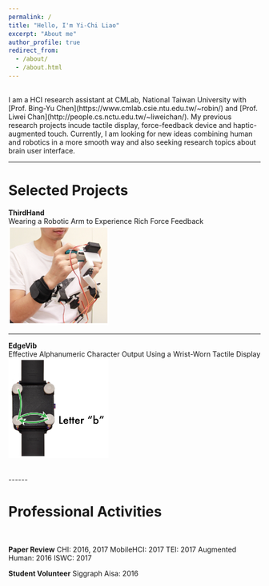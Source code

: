 ```yaml
---
permalink: /
title: "Hello, I'm Yi-Chi Liao"
excerpt: "About me"
author_profile: true
redirect_from: 
  - /about/
  - /about.html
---
```

<br>
I am a HCI research assistant at CMLab, National Taiwan University with [Prof. Bing-Yu Chen](https://www.cmlab.csie.ntu.edu.tw/~robin/) and [Prof. Liwei Chan](http://people.cs.nctu.edu.tw/~liweichan/). My previous research projects incude tactile display, force-feedback device and haptic-augmented touch. Currently, I am looking for new ideas combining human and robotics in a more smooth way and also seeking research topics about brain user interface. 

------

Selected Projects
======

**ThirdHand** <br>
Wearing a Robotic Arm to Experience Rich Force Feedback<br>
<img src="/images/thirdhand.png" width="200" height="200"> <br>


------
**EdgeVib** <br>
Effective Alphanumeric Character Output Using a Wrist-Worn Tactile Display <br>
<img src="/images/edgevib.png" width="200" height="200"> <br>

<br>
------

Professional Activities
======
<br>

**Paper Review**
CHI: 2016, 2017
MobileHCI: 2017 
TEI: 2017
Augmented Human: 2016
ISWC: 2017

**Student Volunteer**
Siggraph Aisa: 2016